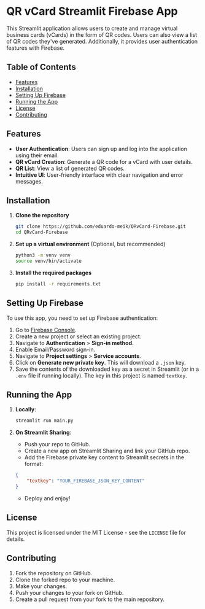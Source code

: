 # QR vCard Streamlit Firebase App

This Streamlit application allows users to create and manage virtual business cards (vCards) in the form of QR codes. Users can also view a list of QR codes they've generated. Additionally, it provides user authentication features with Firebase.

## Table of Contents

- [Features](#features)
- [Installation](#installation)
- [Setting Up Firebase](#setting-up-firebase)
- [Running the App](#running-the-app)
- [License](#license)
- [Contributing](#contributing)

## Features

- **User Authentication**: Users can sign up and log into the application using their email.
- **QR vCard Creation**: Generate a QR code for a vCard with user details.
- **QR List**: View a list of generated QR codes.
- **Intuitive UI**: User-friendly interface with clear navigation and error messages.

## Installation

1. **Clone the repository**

    ```bash
    git clone https://github.com/eduardo-meik/QRvCard-Firebase.git
    cd QRvCard-Firebase
    ```

2. **Set up a virtual environment** (Optional, but recommended)

    ```bash
    python3 -m venv venv
    source venv/bin/activate
    ```

3. **Install the required packages**

    ```bash
    pip install -r requirements.txt
    ```

## Setting Up Firebase

To use this app, you need to set up Firebase authentication:

1. Go to [Firebase Console](https://console.firebase.google.com/).
2. Create a new project or select an existing project.
3. Navigate to **Authentication** > **Sign-in method**.
4. Enable Email/Password sign-in.
5. Navigate to **Project settings** > **Service accounts**.
6. Click on **Generate new private key**. This will download a `.json` key.
7. Save the contents of the downloaded key as a secret in Streamlit (or in a `.env` file if running locally). The key in this project is named `textkey`.

## Running the App

1. **Locally**:

    ```bash
    streamlit run main.py
    ```

2. **On Streamlit Sharing**:

    - Push your repo to GitHub.
    - Create a new app on Streamlit Sharing and link your GitHub repo.
    - Add the Firebase private key content to Streamlit secrets in the format:

    ```json
    {
        "textkey": "YOUR_FIREBASE_JSON_KEY_CONTENT"
    }
    ```

    - Deploy and enjoy!

## License

This project is licensed under the MIT License - see the `LICENSE` file for details.

## Contributing

1. Fork the repository on GitHub.
2. Clone the forked repo to your machine.
3. Make your changes.
4. Push your changes to your fork on GitHub.
5. Create a pull request from your fork to the main repository.

